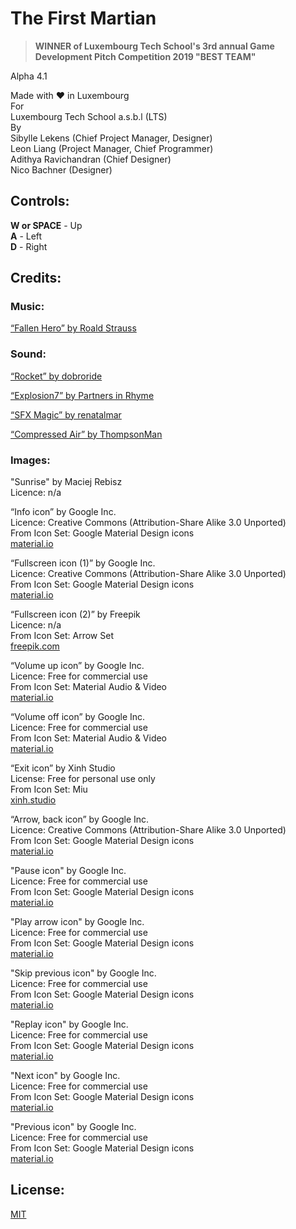 # The First Martian 

>**WINNER of Luxembourg Tech School's 3rd annual Game Development Pitch Competition 2019 "BEST TEAM"**

Alpha 4.1

Made with ❤️ in Luxembourg <br />
For <br />
Luxembourg Tech School a.s.b.l (LTS) <br />
By <br />
Sibylle Lekens (Chief Project Manager, Designer) <br />
Leon Liang (Project Manager, Chief Programmer) <br />
Adithya Ravichandran (Chief Designer) <br />
Nico Bachner (Designer)

## Controls:

**W or SPACE** - Up <br />
**A** - Left <br />
**D** - Right 

## Credits:

### Music:
[“Fallen Hero” by Roald Strauss](http://www.dewfall.dk)

### Sound: 
[“Rocket” by dobroride](http://www.soundbible.com/1498-Rocket.html)

[“Explosion7” by Partners in Rhyme](https://www.freesoundeffects.com/free-track/explosion-7-466452/) 

[“SFX Magic” by renatalmar](https://freesound.org/people/renatalmar/sounds/264981/)

[“Compressed Air” by ThompsonMan](https://freesound.org/people/ThompsonMan/sounds/237245/)

### Images:
"Sunrise" by Maciej Rebisz <br />
Licence: n/a <br />

“Info icon” by Google Inc.  <br />
Licence: Creative Commons (Attribution-Share Alike 3.0 Unported) <br />
From Icon Set: Google Material Design icons <br />
[material.io](https://material.io/)

“Fullscreen icon (1)” by Google Inc. <br />
Licence: Creative Commons (Attribution-Share Alike 3.0 Unported) <br />
From Icon Set: Google Material Design icons <br />
[material.io](https://material.io/)

“Fullscreen icon (2)” by Freepik <br />
Licence: n/a <br />
From Icon Set: Arrow Set <br />
[freepik.com](https://www.freepik.com/) 

“Volume up icon” by Google Inc. <br />
Licence: Free for commercial use <br />
From Icon Set: Material Audio & Video <br />
[material.io](https://material.io/)

“Volume off icon” by Google Inc. <br />
Licence: Free for commercial use <br />
From Icon Set: Material Audio & Video <br />
[material.io](https://material.io/)

“Exit icon” by Xinh Studio <br />
License: Free for personal use only <br />
From Icon Set: Miu <br />
[xinh.studio](https://xinh.studio/) 

“Arrow, back icon” by Google Inc. <br />
Licence: Creative Commons (Attribution-Share Alike 3.0 Unported) <br />
From Icon Set: Google Material Design icons <br />
[material.io](https://material.io/)

"Pause icon" by Google Inc. <br />
Licence: Free for commercial use <br />
From Icon Set: Google Material Design icons <br />
[material.io](https://material.io/)

"Play arrow icon" by Google Inc. <br />
Licence: Free for commercial use <br />
From Icon Set: Google Material Design icons <br />
[material.io](https://material.io/)

"Skip previous icon" by Google Inc. <br />
Licence: Free for commercial use <br />
From Icon Set: Google Material Design icons <br />
[material.io](https://material.io/)

"Replay icon" by Google Inc. <br />
Licence: Free for commercial use <br />
From Icon Set: Google Material Design icons <br />
[material.io](https://material.io/)

"Next icon" by Google Inc. <br />
Licence: Free for commercial use <br />
From Icon Set: Google Material Design icons <br />
[material.io](https://material.io/)

"Previous icon" by Google Inc. <br />
Licence: Free for commercial use <br />
From Icon Set: Google Material Design icons <br />
[material.io](https://material.io/)

## License:
[MIT](https://github.com/liang-leon/The-First-Martian/blob/master/LICENSE) 
